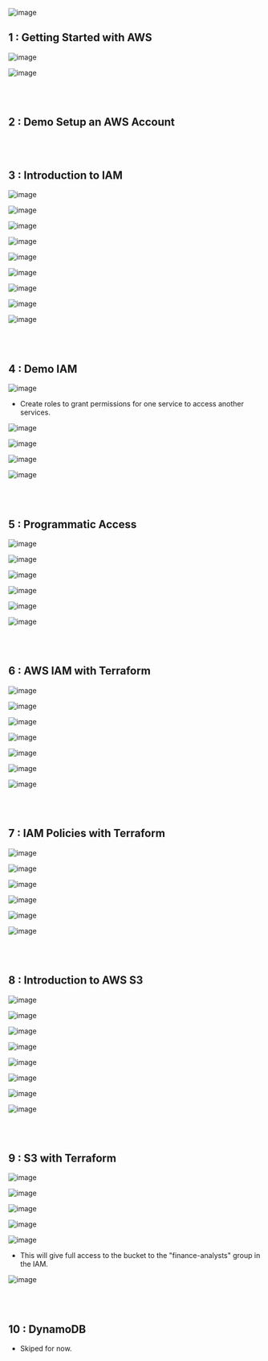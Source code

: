 ![image](https://github.com/its-sachink/devops_and_kodekloud_prep/assets/25415707/eeb8c301-42b7-4e1a-8de7-542147fb3589)


## 1 : Getting Started with AWS

![image](https://github.com/its-sachink/devops_and_kodekloud_prep/assets/25415707/f538e9ff-7ef1-4a1f-ba19-347dc6e31de9)

![image](https://github.com/its-sachink/devops_and_kodekloud_prep/assets/25415707/458937c8-5cc7-4e96-977c-3289f13c8c4a)

</br>
</br>

## 2 : Demo Setup an AWS Account

</br>
</br>

## 3 : Introduction to IAM

![image](https://github.com/its-sachink/devops_and_kodekloud_prep/assets/25415707/2c59d3a4-f6e5-4128-8e42-df52b87490a4)

![image](https://github.com/its-sachink/devops_and_kodekloud_prep/assets/25415707/0fcd168b-d68a-4fc6-a98c-29e8838bdc30)

![image](https://github.com/its-sachink/devops_and_kodekloud_prep/assets/25415707/c6add986-52f3-4ee4-9234-3fc7bb419226)

![image](https://github.com/its-sachink/devops_and_kodekloud_prep/assets/25415707/3d0f418a-445e-4c8b-9807-7defd77da88f)

![image](https://github.com/its-sachink/devops_and_kodekloud_prep/assets/25415707/52dc6469-50ee-4c84-95c2-e91a62c24ca2)

![image](https://github.com/its-sachink/devops_and_kodekloud_prep/assets/25415707/88969d20-9cef-4110-b8df-ba188a1fe9f4)

![image](https://github.com/its-sachink/devops_and_kodekloud_prep/assets/25415707/a927ab58-2b33-43eb-8ca6-9bb7dec82b75)

![image](https://github.com/its-sachink/devops_and_kodekloud_prep/assets/25415707/4f30c88e-eeff-4773-9003-df0653dd82c6)

![image](https://github.com/its-sachink/devops_and_kodekloud_prep/assets/25415707/35afadd5-709d-4b5a-9514-8a1ddfbe7576)

</br>
</br>

## 4 : Demo IAM

![image](https://github.com/its-sachink/devops_and_kodekloud_prep/assets/25415707/1e847d50-e31d-4d2f-8b85-49d981e3adf0)

- Create roles to grant permissions for one service to access another services.

![image](https://github.com/its-sachink/devops_and_kodekloud_prep/assets/25415707/d4a8b8c9-5414-41b5-ab1a-f8d8070928d2)

![image](https://github.com/its-sachink/devops_and_kodekloud_prep/assets/25415707/6336578f-b3a4-47b2-88a8-00e9a0df5662)

![image](https://github.com/its-sachink/devops_and_kodekloud_prep/assets/25415707/5f8f8092-0a41-41f5-be5b-4b1ac9ca90ad)

![image](https://github.com/its-sachink/devops_and_kodekloud_prep/assets/25415707/fa5dc3a6-6488-47c6-86d3-6718a9a2a998)

</br>
</br>

## 5 : Programmatic Access

![image](https://github.com/its-sachink/devops_and_kodekloud_prep/assets/25415707/87285459-1a92-410b-89b7-8aed57c20dba)

![image](https://github.com/its-sachink/devops_and_kodekloud_prep/assets/25415707/86068efa-59a5-4ff9-96d0-7801772f8a33)

![image](https://github.com/its-sachink/devops_and_kodekloud_prep/assets/25415707/75dd54a9-196a-4a88-83ce-b34bc69655a4)

![image](https://github.com/its-sachink/devops_and_kodekloud_prep/assets/25415707/ed8e0086-2d8c-4ce2-9c28-c0d77d03e774)

![image](https://github.com/its-sachink/devops_and_kodekloud_prep/assets/25415707/b9089f94-2ab7-4f44-a2ad-1c2447d198fc)

![image](https://github.com/its-sachink/devops_and_kodekloud_prep/assets/25415707/604c58c4-5109-42fc-836b-091509805562)

</br>
</br>

## 6 : AWS IAM with Terraform

![image](https://github.com/its-sachink/devops_and_kodekloud_prep/assets/25415707/c92392a4-b4a9-49ab-8e86-97ad167806bb)

![image](https://github.com/its-sachink/devops_and_kodekloud_prep/assets/25415707/d3f2b0d9-e2b9-4879-ad66-0ae683a7d4e1)

![image](https://github.com/its-sachink/devops_and_kodekloud_prep/assets/25415707/113d61c7-8e16-463b-a326-08498fac20fd)

![image](https://github.com/its-sachink/devops_and_kodekloud_prep/assets/25415707/24bf01e9-8a4c-4540-9253-36b318a37954)

![image](https://github.com/its-sachink/devops_and_kodekloud_prep/assets/25415707/beff6bc3-9592-4d73-bd86-31f4b12e1ba7)

![image](https://github.com/its-sachink/devops_and_kodekloud_prep/assets/25415707/7291ca2e-d62e-4890-b68b-f95e5009e25a)

![image](https://github.com/its-sachink/devops_and_kodekloud_prep/assets/25415707/af6911e6-d433-493b-95ab-a9a9a14c8b33)

</br>
</br>

## 7 : IAM Policies with Terraform

![image](https://github.com/its-sachink/devops_and_kodekloud_prep/assets/25415707/22b5956d-ec67-40f8-979b-dbbbc56e9570)

![image](https://github.com/its-sachink/devops_and_kodekloud_prep/assets/25415707/192fced7-930d-4220-876f-0bf46e18704e)

![image](https://github.com/its-sachink/devops_and_kodekloud_prep/assets/25415707/551accab-5232-493e-a388-5d2e5500295e)

![image](https://github.com/its-sachink/devops_and_kodekloud_prep/assets/25415707/c1c1a7d2-cfe4-45df-9746-19ec548e6ee9)

![image](https://github.com/its-sachink/devops_and_kodekloud_prep/assets/25415707/27c07e2f-42ab-446a-bf89-881edfc982be)

![image](https://github.com/its-sachink/devops_and_kodekloud_prep/assets/25415707/8e7a0555-b5b6-4e3e-963d-68b0149f3ca0)

</br>
</br>

## 8 : Introduction to AWS S3

![image](https://github.com/its-sachink/devops_and_kodekloud_prep/assets/25415707/3d5202db-c6b3-457e-a144-b03cbfc84144)

![image](https://github.com/its-sachink/devops_and_kodekloud_prep/assets/25415707/f6f622e3-a8ea-4656-ad5d-5f60159b7a95)

![image](https://github.com/its-sachink/devops_and_kodekloud_prep/assets/25415707/e68ee642-af07-4f98-8b8d-f73f419dce1a)

![image](https://github.com/its-sachink/devops_and_kodekloud_prep/assets/25415707/91828603-dbbd-4c99-9d88-d5210b6d4d73)

![image](https://github.com/its-sachink/devops_and_kodekloud_prep/assets/25415707/0d155c19-e82c-4b18-bf5a-a51c6b220733)

![image](https://github.com/its-sachink/devops_and_kodekloud_prep/assets/25415707/5f5bfd5f-45cc-4d6e-a36d-4521d27bf50d)

![image](https://github.com/its-sachink/devops_and_kodekloud_prep/assets/25415707/99f57f5d-38d4-4fb0-ba7f-7e6c6a1030f7)

![image](https://github.com/its-sachink/devops_and_kodekloud_prep/assets/25415707/590b4eb1-22b2-4fe7-80de-0a67908eddde)

</br>
</br>

## 9 : S3 with Terraform

![image](https://github.com/its-sachink/devops_and_kodekloud_prep/assets/25415707/1393101f-2923-4c2a-97f4-0be1d37bf2a7)

![image](https://github.com/its-sachink/devops_and_kodekloud_prep/assets/25415707/45282b32-4b70-4aeb-aae7-1cd42a832230)

![image](https://github.com/its-sachink/devops_and_kodekloud_prep/assets/25415707/5e01c396-6aa1-4b36-bd5e-372c1e87d925)

![image](https://github.com/its-sachink/devops_and_kodekloud_prep/assets/25415707/347a6ae3-40ee-45f6-89e2-c85bdd7df457)

![image](https://github.com/its-sachink/devops_and_kodekloud_prep/assets/25415707/1dd0441e-6533-46a8-a0ee-d0ea537e92a0)

- This will give full access to the bucket to the "finance-analysts" group in the IAM.
  
![image](https://github.com/its-sachink/devops_and_kodekloud_prep/assets/25415707/d36b37e1-41e3-4ed9-ba7b-e9aa7089b91f)

</br>
</br>

## 10 : DynamoDB

- Skiped for now.










































